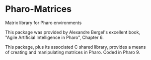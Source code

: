 # Pharo-Matrices
Matrix library for Pharo environments

This package was provided by Alexandre Bergel's excellent book,  
"Agile Artificial Intelligence in Pharo", Chapter 6.  

This package, plus its associated C shared library, provides a means  
of creating and manipulating matrices in Pharo.  Coded in Pharo 9.

